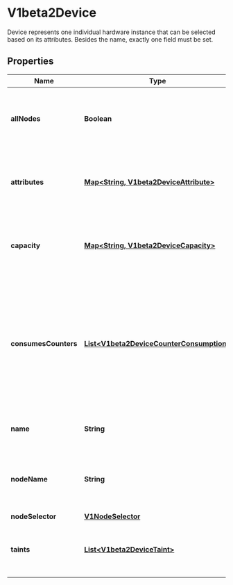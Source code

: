

# V1beta2Device

Device represents one individual hardware instance that can be selected based on its attributes. Besides the name, exactly one field must be set.
## Properties

Name | Type | Description | Notes
------------ | ------------- | ------------- | -------------
**allNodes** | **Boolean** | AllNodes indicates that all nodes have access to the device.  Must only be set if Spec.PerDeviceNodeSelection is set to true. At most one of NodeName, NodeSelector and AllNodes can be set. |  [optional]
**attributes** | [**Map&lt;String, V1beta2DeviceAttribute&gt;**](V1beta2DeviceAttribute.md) | Attributes defines the set of attributes for this device. The name of each attribute must be unique in that set.  The maximum number of attributes and capacities combined is 32. |  [optional]
**capacity** | [**Map&lt;String, V1beta2DeviceCapacity&gt;**](V1beta2DeviceCapacity.md) | Capacity defines the set of capacities for this device. The name of each capacity must be unique in that set.  The maximum number of attributes and capacities combined is 32. |  [optional]
**consumesCounters** | [**List&lt;V1beta2DeviceCounterConsumption&gt;**](V1beta2DeviceCounterConsumption.md) | ConsumesCounters defines a list of references to sharedCounters and the set of counters that the device will consume from those counter sets.  There can only be a single entry per counterSet.  The total number of device counter consumption entries must be &lt;&#x3D; 32. In addition, the total number in the entire ResourceSlice must be &lt;&#x3D; 1024 (for example, 64 devices with 16 counters each). |  [optional]
**name** | **String** | Name is unique identifier among all devices managed by the driver in the pool. It must be a DNS label. | 
**nodeName** | **String** | NodeName identifies the node where the device is available.  Must only be set if Spec.PerDeviceNodeSelection is set to true. At most one of NodeName, NodeSelector and AllNodes can be set. |  [optional]
**nodeSelector** | [**V1NodeSelector**](V1NodeSelector.md) |  |  [optional]
**taints** | [**List&lt;V1beta2DeviceTaint&gt;**](V1beta2DeviceTaint.md) | If specified, these are the driver-defined taints.  The maximum number of taints is 4.  This is an alpha field and requires enabling the DRADeviceTaints feature gate. |  [optional]



